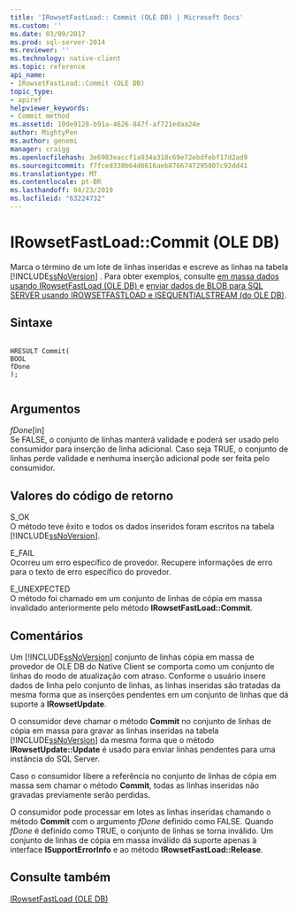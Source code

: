 ```yaml
---
title: 'IRowsetFastLoad:: Commit (OLE DB) | Microsoft Docs'
ms.custom: ''
ms.date: 03/09/2017
ms.prod: sql-server-2014
ms.reviewer: ''
ms.technology: native-client
ms.topic: reference
api_name:
- IRowsetFastLoad::Commit (OLE DB)
topic_type:
- apiref
helpviewer_keywords:
- Commit method
ms.assetid: 19de9128-b91a-4626-847f-af721edaa24e
author: MightyPen
ms.author: genemi
manager: craigg
ms.openlocfilehash: 3e6983eaccf1a934a318c69e72ebdfebf17d2ad9
ms.sourcegitcommit: f7fced330b64d6616aeb8766747295807c92dd41
ms.translationtype: MT
ms.contentlocale: pt-BR
ms.lasthandoff: 04/23/2019
ms.locfileid: "63224732"
---
```

# <a name="irowsetfastloadcommit-ole-db"></a>IRowsetFastLoad::Commit (OLE DB)
  Marca o término de um lote de linhas inseridas e escreve as linhas na tabela [!INCLUDE[ssNoVersion](../../includes/ssnoversion-md.md)] . Para obter exemplos, consulte [em massa dados usando IRowsetFastLoad &#40;OLE DB&#41; ](irowsetfastload-ole-db.md) e [enviar dados de BLOB para SQL SERVER usando IROWSETFASTLOAD e ISEQUENTIALSTREAM &#40;do OLE DB&#41;](../native-client-ole-db-how-to/send-blob-data-to-sql-server-using-irowsetfastload-and-isequentialstream-ole-db.md).  
  
## <a name="syntax"></a>Sintaxe  
  
```  
  
HRESULT Commit(  
BOOL   
fDone  
);  
  
```  
  
## <a name="arguments"></a>Argumentos  
 *fDone*[in]  
 Se FALSE, o conjunto de linhas manterá validade e poderá ser usado pelo consumidor para inserção de linha adicional. Caso seja TRUE, o conjunto de linhas perde validade e nenhuma inserção adicional pode ser feita pelo consumidor.  
  
## <a name="return-code-values"></a>Valores do código de retorno  
 S_OK  
 O método teve êxito e todos os dados inseridos foram escritos na tabela [!INCLUDE[ssNoVersion](../../includes/ssnoversion-md.md)].  
  
 E_FAIL  
 Ocorreu um erro específico de provedor. Recupere informações de erro para o texto de erro específico do provedor.  
  
 E_UNEXPECTED  
 O método foi chamado em um conjunto de linhas de cópia em massa invalidado anteriormente pelo método **IRowsetFastLoad::Commit**.  
  
## <a name="remarks"></a>Comentários  
 Um [!INCLUDE[ssNoVersion](../../includes/ssnoversion-md.md)] conjunto de linhas cópia em massa de provedor de OLE DB do Native Client se comporta como um conjunto de linhas do modo de atualização com atraso. Conforme o usuário insere dados de linha pelo conjunto de linhas, as linhas inseridas são tratadas da mesma forma que as inserções pendentes em um conjunto de linhas que dá suporte a **IRowsetUpdate**.  
  
 O consumidor deve chamar o método **Commit** no conjunto de linhas de cópia em massa para gravar as linhas inseridas na tabela [!INCLUDE[ssNoVersion](../../includes/ssnoversion-md.md)] da mesma forma que o método **IRowsetUpdate::Update** é usado para enviar linhas pendentes para uma instância do SQL Server.  
  
 Caso o consumidor libere a referência no conjunto de linhas de cópia em massa sem chamar o método **Commit**, todas as linhas inseridas não gravadas previamente serão perdidas.  
  
 O consumidor pode processar em lotes as linhas inseridas chamando o método **Commit** com o argumento *fDone* definido como FALSE. Quando *fDone* é definido como TRUE, o conjunto de linhas se torna inválido. Um conjunto de linhas de cópia em massa inválido dá suporte apenas à interface **ISupportErrorInfo** e ao método **IRowsetFastLoad::Release**.  
  
## <a name="see-also"></a>Consulte também  
 [IRowsetFastLoad &#40;OLE DB&#41;](irowsetfastload-ole-db.md)  
  
  
